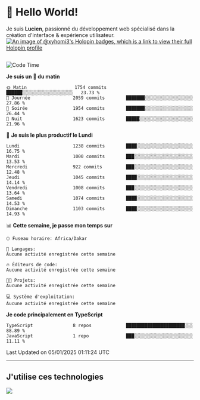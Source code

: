# 👋 Hello World!

Je suis **Lucien**, passionné du développement web spécialisé dans la création d'interface & expérience utilisateur.
[![An image of @xyhomi3's Holopin badges, which is a link to view their full Holopin profile](https://holopin.me/xyhomi3)](https://holopin.io/@xyhomi3)

##

<!--START_SECTION:waka-->
![Code Time](http://img.shields.io/badge/Code%20Time-2%2C834%20hrs%2050%20mins-blue)

**Je suis un 🐤 du matin** 

```text
🌞 Matin                  1754 commits        ██████░░░░░░░░░░░░░░░░░░░   23.73 % 
🌆 Journée                2059 commits        ███████░░░░░░░░░░░░░░░░░░   27.86 % 
🌃 Soirée                 1954 commits        ███████░░░░░░░░░░░░░░░░░░   26.44 % 
🌙 Nuit                   1623 commits        █████░░░░░░░░░░░░░░░░░░░░   21.96 % 
```
📅 **Je suis le plus productif le Lundi** 

```text
Lundi                    1238 commits        ████░░░░░░░░░░░░░░░░░░░░░   16.75 % 
Mardi                    1000 commits        ███░░░░░░░░░░░░░░░░░░░░░░   13.53 % 
Mercredi                 922 commits         ███░░░░░░░░░░░░░░░░░░░░░░   12.48 % 
Jeudi                    1045 commits        ████░░░░░░░░░░░░░░░░░░░░░   14.14 % 
Vendredi                 1008 commits        ███░░░░░░░░░░░░░░░░░░░░░░   13.64 % 
Samedi                   1074 commits        ████░░░░░░░░░░░░░░░░░░░░░   14.53 % 
Dimanche                 1103 commits        ████░░░░░░░░░░░░░░░░░░░░░   14.93 % 
```


📊 **Cette semaine, je passe mon temps sur** 

```text
🕑︎ Fuseau horaire: Africa/Dakar

💬 Langages: 
Aucune activité enregistrée cette semaine

🔥 Éditeurs de code: 
Aucune activité enregistrée cette semaine

🐱‍💻 Projets: 
Aucune activité enregistrée cette semaine

💻 Système d'exploitation: 
Aucune activité enregistrée cette semaine
```

**Je code principalement en TypeScript** 

```text
TypeScript               8 repos             ██████████████████████░░░   88.89 % 
JavaScript               1 repo              ███░░░░░░░░░░░░░░░░░░░░░░   11.11 % 
```




 Last Updated on 05/01/2025 01:11:24 UTC
<!--END_SECTION:waka-->
---

## J'utilise ces technologies

<p align="left">
  <a href="https://skillicons.dev">
    <img src="https://skillicons.dev/icons?i=ts,js,md,scss,tailwind,react,docker,express,astro,vite,nextjs,vercel,figma,ableton" />
  </a>
</p>

